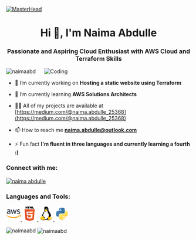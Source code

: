[![MasterHead](https://user-images.githubusercontent.com/74038190/241765440-80728820-e06b-4f96-9c9e-9df46f0cc0a5.gif)](https://your-website-url)

<h1 align="center">Hi 👋, I'm Naima Abdulle</h1>
<h3 align="center">Passionate and Aspiring Cloud Enthusiast with AWS Cloud and Terraform Skills</h3>
<img align="right" alt="Coding" width="400" src="https://us.123rf.com/450wm/pixologystudio/pixologystudio2305/pixologystudio230500072/205045156-islamic-woman-in-laptop-flat-character-suitable-for-flat-design-illustration-and-background-preview.jpg?ver=6">

<p align="left"> <img src="https://komarev.com/ghpvc/?username=naimaabd&label=Profile%20views&color=0e75b6&style=flat" alt="naimaabd" /> </p>

- 🔭 I’m currently working on **Hosting a static website using Terraform**

- 🌱 I’m currently learning **AWS Solutions Architects**

- 👨‍💻 All of my projects are available at [https://medium.com/@naima.abdulle_25368](https://medium.com/@naima.abdulle_25368)

- 📫 How to reach me **naima.abdulle@outlook.com**

- ⚡ Fun fact **I'm fluent in three languages and currently learning a fourth :)**

<h3 align="left">Connect with me:</h3>
<p align="left">
<a href="https://linkedin.com/in/naima abdulle" target="blank"><img align="center" src="https://raw.githubusercontent.com/rahuldkjain/github-profile-readme-generator/master/src/images/icons/Social/linked-in-alt.svg" alt="naima abdulle" height="30" width="40" /></a>
</p>

<h3 align="left">Languages and Tools:</h3>
<p align="left"> <a href="https://aws.amazon.com" target="_blank" rel="noreferrer"> <img src="https://raw.githubusercontent.com/devicons/devicon/master/icons/amazonwebservices/amazonwebservices-original-wordmark.svg" alt="aws" width="40" height="40"/> </a> <a href="https://www.w3.org/html/" target="_blank" rel="noreferrer"> <img src="https://raw.githubusercontent.com/devicons/devicon/master/icons/html5/html5-original-wordmark.svg" alt="html5" width="40" height="40"/> </a> <a href="https://www.linux.org/" target="_blank" rel="noreferrer"> <img src="https://raw.githubusercontent.com/devicons/devicon/master/icons/linux/linux-original.svg" alt="linux" width="40" height="40"/> </a> <a href="https://www.python.org" target="_blank" rel="noreferrer"> <img src="https://raw.githubusercontent.com/devicons/devicon/master/icons/python/python-original.svg" alt="python" width="40" height="40"/> </a> </p>

<p><img align="left" src="https://github-readme-stats.vercel.app/api/top-langs?username=naimaabd&show_icons=true&locale=en&layout=compact" alt="naimaabd" /></p>

<p>&nbsp;<img align="center" src="https://github-readme-stats.vercel.app/api?username=naimaabd&show_icons=true&locale=en" alt="naimaabd" /></p>
